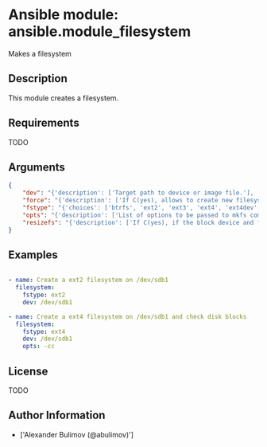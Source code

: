# Ansible module: ansible.module_filesystem


Makes a filesystem

## Description

This module creates a filesystem.

## Requirements

TODO

## Arguments

``` json
{
    "dev": "{'description': ['Target path to device or image file.'], 'required': True, 'aliases': ['device']}",
    "force": "{'description': ['If C(yes), allows to create new filesystem on devices that already has filesystem.'], 'type': 'bool', 'default': False}",
    "fstype": "{'choices': ['btrfs', 'ext2', 'ext3', 'ext4', 'ext4dev', 'f2fs', 'lvm', 'ocfs2', 'reiserfs', 'xfs', 'vfat'], 'description': ['Filesystem type to be created.', 'reiserfs support was added in 2.2.', 'lvm support was added in 2.5.', 'since 2.5, I(dev) can be an image file.', 'vfat support was added in 2.5', 'ocfs2 support was added in 2.6', 'f2fs support was added in 2.7'], 'required': True, 'aliases': ['type']}",
    "opts": "{'description': ['List of options to be passed to mkfs command.']}",
    "resizefs": "{'description': ['If C(yes), if the block device and filesytem size differ, grow the filesystem into the space.', 'Supported for C(ext2), C(ext3), C(ext4), C(ext4dev), C(f2fs), C(lvm), C(xfs) and C(vfat) filesystems.', 'XFS Will only grow if mounted.', 'vFAT will likely fail if fatresize < 1.04.'], 'type': 'bool', 'default': False, 'version_added': '2.0'}",
}
```

## Examples


``` yaml

- name: Create a ext2 filesystem on /dev/sdb1
  filesystem:
    fstype: ext2
    dev: /dev/sdb1

- name: Create a ext4 filesystem on /dev/sdb1 and check disk blocks
  filesystem:
    fstype: ext4
    dev: /dev/sdb1
    opts: -cc

```

## License

TODO

## Author Information
  - ['Alexander Bulimov (@abulimov)']
